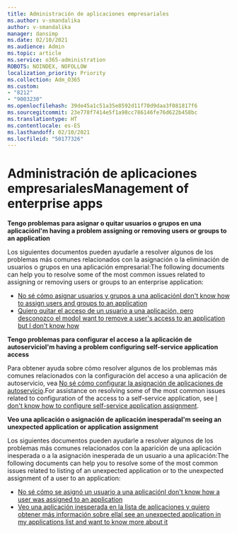 ```yaml
---
title: Administración de aplicaciones empresariales
ms.author: v-smandalika
author: v-smandalika
manager: dansimp
ms.date: 02/10/2021
ms.audience: Admin
ms.topic: article
ms.service: o365-administration
ROBOTS: NOINDEX, NOFOLLOW
localization_priority: Priority
ms.collection: Adm_O365
ms.custom:
- "8212"
- "9003230"
ms.openlocfilehash: 39de45a1c51a35e8592d11f70d9daa3f081817f6
ms.sourcegitcommit: 23e778f7414e5f1a98cc786146fe76d622b458bc
ms.translationtype: HT
ms.contentlocale: es-ES
ms.lasthandoff: 02/10/2021
ms.locfileid: "50177326"
---
```

# <a name="management-of-enterprise-apps"></a><span data-ttu-id="f1071-102">Administración de aplicaciones empresariales</span><span class="sxs-lookup"><span data-stu-id="f1071-102">Management of enterprise apps</span></span>

<span data-ttu-id="f1071-103">**Tengo problemas para asignar o quitar usuarios o grupos en una aplicación**</span><span class="sxs-lookup"><span data-stu-id="f1071-103">**I'm having a problem assigning or removing users or groups to an application**</span></span>

<span data-ttu-id="f1071-104">Los siguientes documentos pueden ayudarle a resolver algunos de los problemas más comunes relacionados con la asignación o la eliminación de usuarios o grupos en una aplicación empresarial:</span><span class="sxs-lookup"><span data-stu-id="f1071-104">The following documents can help you to resolve some of the most common issues related to assigning or removing users or groups to an enterprise application:</span></span>

- [<span data-ttu-id="f1071-105">No sé cómo asignar usuarios y grupos a una aplicación</span><span class="sxs-lookup"><span data-stu-id="f1071-105">I don't know how to assign users and groups to an application</span></span>](https://docs.microsoft.com/azure/active-directory/manage-apps/assign-user-or-group-access-portal)
- [<span data-ttu-id="f1071-106">Quiero quitar el acceso de un usuario a una aplicación, pero desconozco el modo</span><span class="sxs-lookup"><span data-stu-id="f1071-106">I want to remove a user's access to an application but I don't know how</span></span>](https://docs.microsoft.com/azure/active-directory/manage-apps/methods-for-removing-user-access)

<span data-ttu-id="f1071-107">**Tengo problemas para configurar el acceso a la aplicación de autoservicio**</span><span class="sxs-lookup"><span data-stu-id="f1071-107">**I'm having a problem configuring self-service application access**</span></span>

<span data-ttu-id="f1071-108">Para obtener ayuda sobre cómo resolver algunos de los problemas más comunes relacionados con la configuración del acceso a una aplicación de autoservicio, vea [No sé cómo configurar la asignación de aplicaciones de autoservicio](https://docs.microsoft.com/azure/active-directory/manage-apps/manage-self-service-access).</span><span class="sxs-lookup"><span data-stu-id="f1071-108">For assistance on resolving some of the most common issues related to configuration of the access to a self-service application, see [I don't know how to configure self-service application assignment](https://docs.microsoft.com/azure/active-directory/manage-apps/manage-self-service-access).</span></span>

<span data-ttu-id="f1071-109">**Veo una aplicación o asignación de aplicación inesperada**</span><span class="sxs-lookup"><span data-stu-id="f1071-109">**I'm seeing an unexpected application or application assignment**</span></span>

<span data-ttu-id="f1071-110">Los siguientes documentos pueden ayudarle a resolver algunos de los problemas más comunes relacionados con la aparición de una aplicación inesperada o a la asignación inesperada de un usuario a una aplicación:</span><span class="sxs-lookup"><span data-stu-id="f1071-110">The following documents can help you to resolve some of the most common issues related to listing of an unexpected application or to the unexpected assignment of a user to an application:</span></span>

- [<span data-ttu-id="f1071-111">No sé cómo se asignó un usuario a una aplicación</span><span class="sxs-lookup"><span data-stu-id="f1071-111">I don't know how a user was assigned to an application</span></span>](https://docs.microsoft.com/azure/active-directory/manage-apps/ways-users-get-assigned-to-applications)
- [<span data-ttu-id="f1071-112">Veo una aplicación inesperada en la lista de aplicaciones y quiero obtener más información sobre ella</span><span class="sxs-lookup"><span data-stu-id="f1071-112">I see an unexpected application in my applications list and want to know more about it</span></span>](https://docs.microsoft.com/azure/active-directory/manage-apps/application-types)












